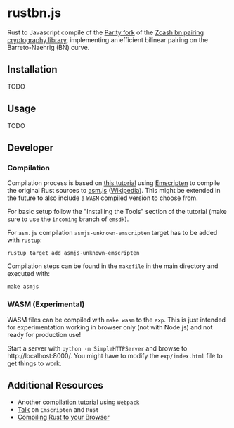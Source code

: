 # rustbn.js

Rust to Javascript compile of the [Parity fork](https://github.com/paritytech/bn) of the [Zcash bn
pairing cryptography library](https://github.com/zcash/bn), implementing an efficient bilinear pairing on the Barreto-Naehrig (BN) curve. 

## Installation

TODO

## Usage

TODO

## Developer

### Compilation

Compilation process is based on [this tutorial](http://asquera.de/blog/2017-04-10/the-path-to-rust-on-the-web/) using [Emscripten](http://kripken.github.io/emscripten-site/) to compile the original Rust sources to [asm.js](http://asmjs.org/) ([Wikipedia](https://en.wikipedia.org/wiki/Asm.js)). This might be extended in the future to also include a ``WASM`` compiled version to choose from.

For basic setup follow the "Installing the Tools" section of the tutorial (make sure to use the ``incoming`` branch of ``emsdk``).

For ``asm.js`` compilation ``asmjs-unknown-emscripten`` target has to be added with ``rustup``:

```
rustup target add asmjs-unknown-emscripten
```

Compilation steps can be found in the ``makefile`` in the main directory and executed with:

```
make asmjs
```


### WASM (Experimental)

WASM files can be compiled with ``make wasm`` to the ``exp``. This is just intended for experimentation
working in browser only (not with Node.js) and not ready for production use!

Start a server with ``python -m SimpleHTTPServer`` and browse to http://localhost:8000/. You might have
to modify the ``exp/index.html`` file to get things to work.

## Additional Resources

- Another [compilation tutorial](https://medium.com/@ianjsikes/get-started-with-rust-webassembly-and-webpack-58d28e219635) using ``Webpack``
- [Talk](https://rreverser.com/rust-javascript-interop/) on ``Emscripten`` and ``Rust``
- [Compiling Rust to your Browser](https://www.hellorust.com/emscripten/)



 